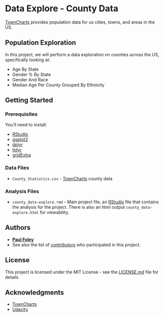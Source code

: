 # Data Explore - County Data

[TownCharts](http://www.towncharts.com/) provides population data for us cities, towns, and areas in the US.


## Population Exploration

In this project, we will perform a data exploration on counties across the US, specifically looking at:

* Age By State
* Gender % By State
* Gender And Race
* Median Age Per County Grouped By Ethnicity


## Getting Started

### Prerequisites
You'll need to install:

* [RStudio](https://www.rstudio.com/products/rstudio/download/)
* [ggplot2](http://ggplot2.org/)
* [dplyr](http://dplyr.tidyverse.org/)
* [tidyr](http://tidyr.tidyverse.org/)
* [gridExtra](https://cran.r-project.org/web/packages/gridExtra/index.html)

### Data Files

* `County_Statistics.csv` - [TownCharts](http://www.towncharts.com/) county data

### Analysis Files

* `county_data-explore.rmd` - Main project file, an [RStudio](https://www.rstudio.com/products/rstudio/download/) file that contains the analysis for the project. There is also an html output `county_data-explore.html` for viewability.


## Authors

* [**Paul Foley**](https://github.com/paulfoley)
* See also the list of [contributors](https://github.com/paulfoley/data-analyst/tree/master/County_Data-Explore) who participated in this project.


## License

This project is licensed under the MIT License - see the [LICENSE.md](LICENSE.md) file for details


## Acknowledgments

* [TownCharts](http://www.towncharts.com/)
* [Udacity](https://www.udacity.com/)